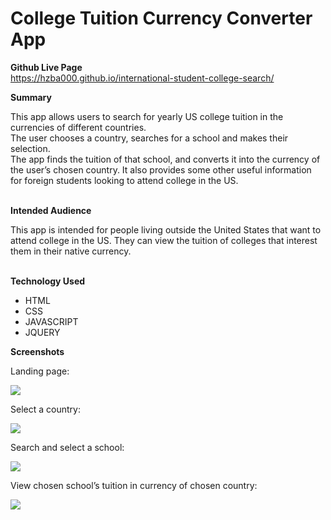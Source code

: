 # College Tuition Currency Converter App

**Github Live Page**<br>
https://hzba000.github.io/international-student-college-search/

**Summary**<br>

<div>
  This app allows users to search for yearly US college tuition in the currencies of different countries.<br>  
  The user chooses a country, searches for a school and makes their selection.<br> 
  The app finds the tuition of that school, and converts it into the currency of the user’s chosen country.
  It also provides some other useful information for foreign students looking to attend college in the US.
</div><br>

**Intended Audience**<br>
<div>
   This app is intended for people living outside the United States that want to attend college in the US. They can view the tuition of 
   colleges that interest them in their native currency.
</div><br>

**Technology Used**<br>
  <ul> 
    <li> HTML </li>
    <li> CSS </li>
    <li> JAVASCRIPT </li>
    <li> JQUERY </li>
  </ul>
 
 **Screenshots**<br>
 <p> Landing page: </p>
 <img src="https://github.com/hzba000/international-student-college-search/tree/master/screenshots/landing.png">
 
 <p> Select a country: </p>
 <img src="https://github.com/hzba000/international-student-college-search/tree/master/screenshots/select_country.png">
 
 <p> Search and select a school: </p>
 <img src="https://github.com/hzba000/international-student-college-search/tree/master/screenshots/search_schools.png">
 
 <p> View chosen school’s tuition in currency of chosen country: </p>
 <img src="https://github.com/hzba000/international-student-college-search/tree/master/screenshots/school_information.png">
